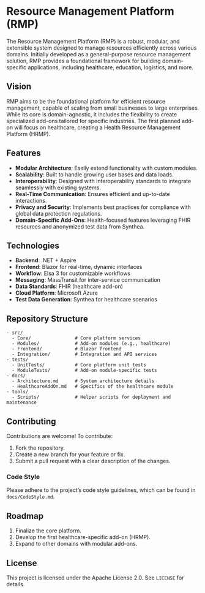 # Resource Management Platform (RMP)

The Resource Management Platform (RMP) is a robust, modular, and extensible system designed to manage resources efficiently across various domains. Initially developed as a general-purpose resource management solution, RMP provides a foundational framework for building domain-specific applications, including healthcare, education, logistics, and more.

## Vision

RMP aims to be the foundational platform for efficient resource management, capable of scaling from small businesses to large enterprises. While its core is domain-agnostic, it includes the flexibility to create specialized add-ons tailored for specific industries. The first planned add-on will focus on healthcare, creating a Health Resource Management Platform (HRMP).

## Features

- **Modular Architecture**: Easily extend functionality with custom modules.
- **Scalability**: Built to handle growing user bases and data loads.
- **Interoperability**: Designed with interoperability standards to integrate seamlessly with existing systems.
- **Real-Time Communication**: Ensures efficient and up-to-date interactions.
- **Privacy and Security**: Implements best practices for compliance with global data protection regulations.
- **Domain-Specific Add-Ons**: Health-focused features leveraging FHIR resources and anonymized test data from Synthea.

## Technologies

- **Backend**: .NET + Aspire
- **Frontend**: Blazor for real-time, dynamic interfaces
- **Workflow**: Elsa 3 for customizable workflows
- **Messaging**: MassTransit for inter-service communication
- **Data Standards**: FHIR (healthcare add-on)
- **Cloud Platform**: Microsoft Azure
- **Test Data Generation**: Synthea for healthcare scenarios

## Repository Structure

```plaintext
- src/
  - Core/                # Core platform services
  - Modules/             # Add-on modules (e.g., healthcare)
  - Frontend/            # Blazor frontend
  - Integration/         # Integration and API services
- tests/
  - UnitTests/           # Core platform unit tests
  - ModuleTests/         # Add-on module-specific tests
- docs/
  - Architecture.md      # System architecture details
  - HealthcareAddOn.md   # Specifics of the healthcare module
- tools/
  - Scripts/             # Helper scripts for deployment and maintenance
```

## Contributing

Contributions are welcome! To contribute:

1. Fork the repository.
2. Create a new branch for your feature or fix.
3. Submit a pull request with a clear description of the changes.

### Code Style

Please adhere to the project’s code style guidelines, which can be found in `docs/CodeStyle.md`.

## Roadmap

1. Finalize the core platform.
2. Develop the first healthcare-specific add-on (HRMP).
3. Expand to other domains with modular add-ons.

## License

This project is licensed under the Apache License 2.0. See `LICENSE` for details.

